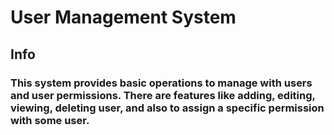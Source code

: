 # User Management System

## Info

### This system provides basic operations to manage with users and user permissions. There are features like adding, editing, viewing, deleting user, and also to assign a specific permission with some user.
